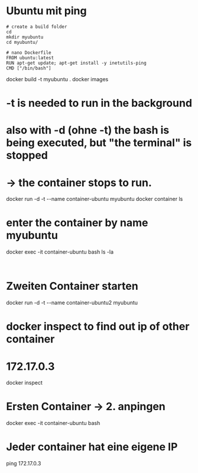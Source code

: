 # Ubuntu mit ping 

```
# create a build folder 
cd 
mkdir myubuntu 
cd myubuntu/
```
```
# nano Dockerfile
FROM ubuntu:latest
RUN apt-get update; apt-get install -y inetutils-ping
CMD ["/bin/bash"]
```


docker build -t myubuntu .
docker images
# -t is needed to run in the background 
# also with -d (ohne -t) the bash is being executed, but  "the terminal" is stopped 
# -> the container stops to run.
docker run -d -t --name container-ubuntu myubuntu
docker container ls
# enter the container by name myubuntu 
docker exec -it container-ubuntu bash
ls -la
``` 
 
``` 
# Zweiten Container starten
docker run -d -t --name container-ubuntu2 myubuntu 

# docker inspect to find out ip of other container 
# 172.17.0.3 
docker inspect <container-id>

# Ersten Container -> 2. anpingen 
docker exec -it container-ubuntu bash 
# Jeder container hat eine eigene IP 
ping 172.17.0.3

 
```
